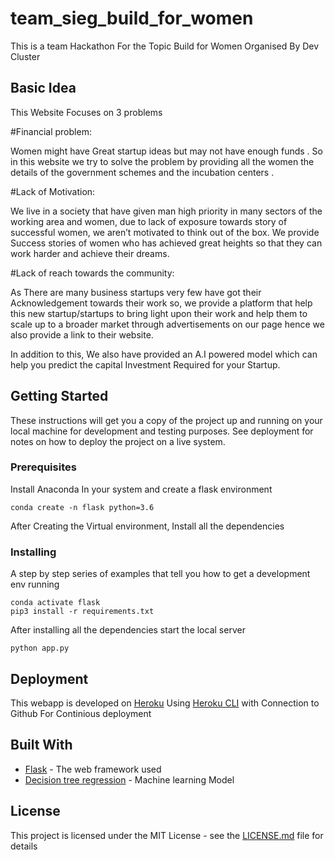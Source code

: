 # team_sieg_build_for_women
This is a team Hackathon For the Topic Build for Women Organised By Dev Cluster

## Basic Idea

This Website Focuses on 3 problems

#Financial problem:

Women might have Great startup ideas but may not have enough funds . So in this website we try to solve the problem by providing all the women the details of the government schemes and the incubation centers .

#Lack of Motivation:

We live in a society that have given man high priority in many sectors of the working area and women, due to lack of exposure towards story of successful women, we aren’t motivated to think out of the box. We provide Success stories of women who has achieved great heights so that they can work harder and achieve their dreams.

#Lack of reach towards the community:

As There are many business startups very few have got their Acknowledgement towards their work so, we provide a platform that help this new startup/startups to bring light upon their work and help them to scale up to a broader market through advertisements on our page hence we also provide a link to their website.

In addition to this, We also have provided an A.I powered model which can help you predict the capital Investment Required for your Startup. 

## Getting Started

These instructions will get you a copy of the project up and running on your local machine for development and testing purposes. See deployment for notes on how to deploy the project on a live system.

### Prerequisites

Install Anaconda In your system and create a flask environment

```
conda create -n flask python=3.6
```
After Creating the Virtual environment, Install all the dependencies
### Installing

A step by step series of examples that tell you how to get a development env running

```
conda activate flask
pip3 install -r requirements.txt
```
After installing all the dependencies start the local server
```
python app.py
```

## Deployment

This webapp is developed on [Heroku](www.heroku.com) Using [Heroku CLI](https://devcenter.heroku.com/articles/heroku-cli) with Connection to Github For Continious deployment

## Built With

* [Flask](https://flask.palletsprojects.com/en/1.1.x/) - The web framework used
* [Decision tree regression](https://scikit-learn.org/stable/auto_examples/tree/plot_tree_regression.html) - Machine learning Model 

## License

This project is licensed under the MIT License - see the [LICENSE.md](LICENSE.md) file for details




